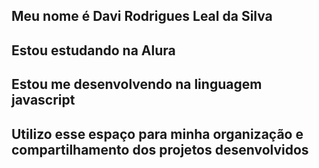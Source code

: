 ## Meu nome é Davi Rodrigues Leal da Silva 
## Estou estudando na Alura 
## Estou me desenvolvendo na linguagem javascript
## Utilizo esse espaço para minha organização e compartilhamento dos projetos desenvolvidos 

